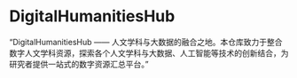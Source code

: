 # DigitalHumanitiesHub
 “DigitalHumanitiesHub —— 人文学科与大数据的融合之地。本仓库致力于整合数字人文学科资源，探索各个人文学科与大数据、人工智能等技术的创新结合，为研究者提供一站式的数字资源汇总平台。”
